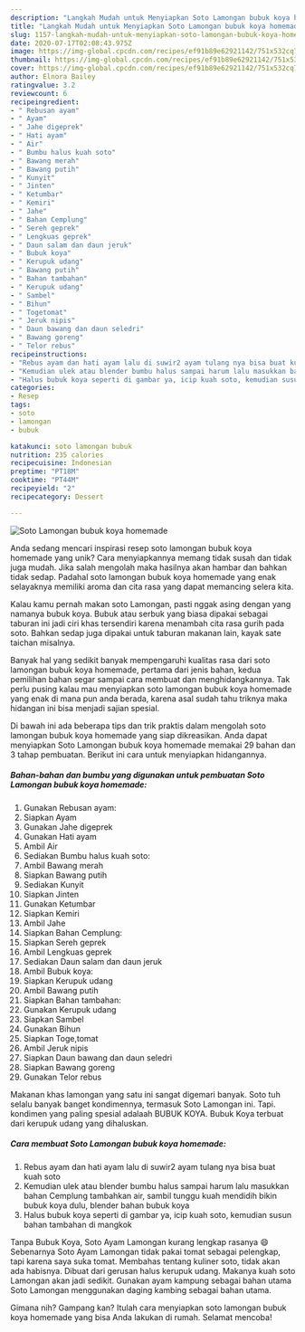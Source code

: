 ```yaml
---
description: "Langkah Mudah untuk Menyiapkan Soto Lamongan bubuk koya homemade, Sempurna"
title: "Langkah Mudah untuk Menyiapkan Soto Lamongan bubuk koya homemade, Sempurna"
slug: 1157-langkah-mudah-untuk-menyiapkan-soto-lamongan-bubuk-koya-homemade-sempurna
date: 2020-07-17T02:08:43.975Z
image: https://img-global.cpcdn.com/recipes/ef91b89e62921142/751x532cq70/soto-lamongan-bubuk-koya-homemade-foto-resep-utama.jpg
thumbnail: https://img-global.cpcdn.com/recipes/ef91b89e62921142/751x532cq70/soto-lamongan-bubuk-koya-homemade-foto-resep-utama.jpg
cover: https://img-global.cpcdn.com/recipes/ef91b89e62921142/751x532cq70/soto-lamongan-bubuk-koya-homemade-foto-resep-utama.jpg
author: Elnora Bailey
ratingvalue: 3.2
reviewcount: 6
recipeingredient:
- " Rebusan ayam"
- " Ayam"
- " Jahe digeprek"
- " Hati ayam"
- " Air"
- " Bumbu halus kuah soto"
- " Bawang merah"
- " Bawang putih"
- " Kunyit"
- " Jinten"
- " Ketumbar"
- " Kemiri"
- " Jahe"
- " Bahan Cemplung"
- " Sereh geprek"
- " Lengkuas geprek"
- " Daun salam dan daun jeruk"
- " Bubuk koya"
- " Kerupuk udang"
- " Bawang putih"
- " Bahan tambahan"
- " Kerupuk udang"
- " Sambel"
- " Bihun"
- " Togetomat"
- " Jeruk nipis"
- " Daun bawang dan daun seledri"
- " Bawang goreng"
- " Telor rebus"
recipeinstructions:
- "Rebus ayam dan hati ayam lalu di suwir2 ayam tulang nya bisa buat kuah soto"
- "Kemudian ulek atau blender bumbu halus sampai harum lalu masukkan bahan Cemplung tambahkan air, sambil tunggu kuah mendidih bikin bubuk koya dulu, blender bahan bubuk koya"
- "Halus bubuk koya seperti di gambar ya, icip kuah soto, kemudian susun bahan tambahan di mangkok"
categories:
- Resep
tags:
- soto
- lamongan
- bubuk

katakunci: soto lamongan bubuk 
nutrition: 235 calories
recipecuisine: Indonesian
preptime: "PT18M"
cooktime: "PT44M"
recipeyield: "2"
recipecategory: Dessert

---
```



![Soto Lamongan bubuk koya homemade](https://img-global.cpcdn.com/recipes/ef91b89e62921142/751x532cq70/soto-lamongan-bubuk-koya-homemade-foto-resep-utama.jpg)

Anda sedang mencari inspirasi resep soto lamongan bubuk koya homemade yang unik? Cara menyiapkannya memang tidak susah dan tidak juga mudah. Jika salah mengolah maka hasilnya akan hambar dan bahkan tidak sedap. Padahal soto lamongan bubuk koya homemade yang enak selayaknya memiliki aroma dan cita rasa yang dapat memancing selera kita.

Kalau kamu pernah makan soto Lamongan, pasti nggak asing dengan yang namanya bubuk koya. Bubuk atau serbuk yang biasa dipakai sebagai taburan ini jadi ciri khas tersendiri karena menambah cita rasa gurih pada soto. Bahkan sedap juga dipakai untuk taburan makanan lain, kayak sate taichan misalnya.

Banyak hal yang sedikit banyak mempengaruhi kualitas rasa dari soto lamongan bubuk koya homemade, pertama dari jenis bahan, kedua pemilihan bahan segar sampai cara membuat dan menghidangkannya. Tak perlu pusing kalau mau menyiapkan soto lamongan bubuk koya homemade yang enak di mana pun anda berada, karena asal sudah tahu triknya maka hidangan ini bisa menjadi sajian spesial.


Di bawah ini ada beberapa tips dan trik praktis dalam mengolah soto lamongan bubuk koya homemade yang siap dikreasikan. Anda dapat menyiapkan Soto Lamongan bubuk koya homemade memakai 29 bahan dan 3 tahap pembuatan. Berikut ini cara untuk menyiapkan hidangannya.

<!--inarticleads1-->

##### Bahan-bahan dan bumbu yang digunakan untuk pembuatan Soto Lamongan bubuk koya homemade:

1. Gunakan  Rebusan ayam:
1. Siapkan  Ayam
1. Gunakan  Jahe digeprek
1. Gunakan  Hati ayam
1. Ambil  Air
1. Sediakan  Bumbu halus kuah soto:
1. Ambil  Bawang merah
1. Siapkan  Bawang putih
1. Sediakan  Kunyit
1. Siapkan  Jinten
1. Gunakan  Ketumbar
1. Siapkan  Kemiri
1. Ambil  Jahe
1. Siapkan  Bahan Cemplung:
1. Siapkan  Sereh geprek
1. Ambil  Lengkuas geprek
1. Sediakan  Daun salam dan daun jeruk
1. Ambil  Bubuk koya:
1. Siapkan  Kerupuk udang
1. Ambil  Bawang putih
1. Siapkan  Bahan tambahan:
1. Gunakan  Kerupuk udang
1. Siapkan  Sambel
1. Gunakan  Bihun
1. Siapkan  Toge,tomat
1. Ambil  Jeruk nipis
1. Siapkan  Daun bawang dan daun seledri
1. Siapkan  Bawang goreng
1. Gunakan  Telor rebus


Makanan khas lamongan yang satu ini sangat digemari banyak. Soto tuh selalu banyak banget kondimennya, termasuk Soto Lamongan ini. Tapi. kondimen yang paling spesial adalaah BUBUK KOYA. Bubuk Koya terbuat dari kerupuk udang yang dihaluskan. 

<!--inarticleads2-->

##### Cara membuat Soto Lamongan bubuk koya homemade:

1. Rebus ayam dan hati ayam lalu di suwir2 ayam tulang nya bisa buat kuah soto
1. Kemudian ulek atau blender bumbu halus sampai harum lalu masukkan bahan Cemplung tambahkan air, sambil tunggu kuah mendidih bikin bubuk koya dulu, blender bahan bubuk koya
1. Halus bubuk koya seperti di gambar ya, icip kuah soto, kemudian susun bahan tambahan di mangkok


Tanpa Bubuk Koya, Soto Ayam Lamongan kurang lengkap rasanya 😄 Sebenarnya Soto Ayam Lamongan tidak pakai tomat sebagai pelengkap, tapi karena saya suka tomat. Membahas tentang kuliner soto, tidak akan ada habisnya. Dibuat dari gerusan halus kerupuk udang. Makanya kuah soto Lamongan akan jadi sedikit. Gunakan ayam kampung sebagai bahan utama Soto Lamongan menggunakan daging kambing sebagai bahan utama. 

Gimana nih? Gampang kan? Itulah cara menyiapkan soto lamongan bubuk koya homemade yang bisa Anda lakukan di rumah. Selamat mencoba!
